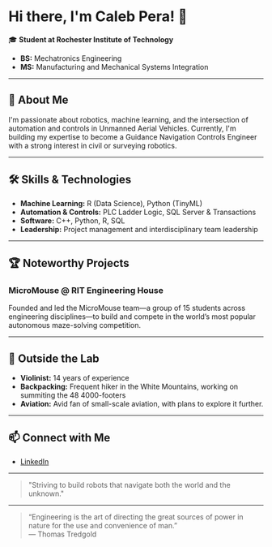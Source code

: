 # Hi there, I'm Caleb Pera! 👋

🎓 **Student at Rochester Institute of Technology**  
- **BS:** Mechatronics Engineering  
- **MS:** Manufacturing and Mechanical Systems Integration

---

## 🚀 About Me

I'm passionate about robotics, machine learning, and the intersection of automation and controls in Unmanned Aerial Vehicles. Currently, I'm building my expertise to become a Guidance Navigation Controls Engineer with a strong interest in civil or surveying robotics.

---

## 🛠️ Skills & Technologies

- **Machine Learning:** R (Data Science), Python (TinyML)
- **Automation & Controls:** PLC Ladder Logic, SQL Server & Transactions
- **Software:** C++, Python, R, SQL
- **Leadership:** Project management and interdisciplinary team leadership

---

## 🏆 Noteworthy Projects

### MicroMouse @ RIT Engineering House
Founded and led the MicroMouse team—a group of 15 students across engineering disciplines—to build and compete in the world’s most popular autonomous maze-solving competition.

---

## 🎻 Outside the Lab

- **Violinist:** 14 years of experience
- **Backpacking:** Frequent hiker in the White Mountains, working on summiting the 48 4000-footers
- **Aviation:** Avid fan of small-scale aviation, with plans to explore it further.

---

## 📫 Connect with Me

- [LinkedIn](https://www.linkedin.com/in/caleb-pera/)

---

> "Striving to build robots that navigate both the world and the unknown."

---

> “Engineering is the art of directing the great sources of power in nature for the use and convenience of man.”  
> — Thomas Tredgold
